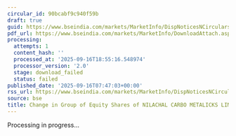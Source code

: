 ```yaml
---
circular_id: 90bcabf9c940f59b
draft: true
guid: https://www.bseindia.com/markets/MarketInfo/DispNoticesNCirculars.aspx?Noticeid={D5AED5E6-45AF-4263-9F75-691B441B964B}&noticeno=20250916-6&dt=09/16/2025&icount=6&totcount=79&flag=0
pdf_url: https://www.bseindia.com/markets/MarketInfo/DownloadAttach.aspx?id=20250916-6&attachedId=
processing:
  attempts: 1
  content_hash: ''
  processed_at: '2025-09-16T18:55:16.548974'
  processor_version: '2.0'
  stage: download_failed
  status: failed
published_date: '2025-09-16T07:47:03+00:00'
rss_url: https://www.bseindia.com/markets/MarketInfo/DispNoticesNCirculars.aspx?Noticeid={D5AED5E6-45AF-4263-9F75-691B441B964B}&noticeno=20250916-6&dt=09/16/2025&icount=6&totcount=79&flag=0
source: bse
title: Change in Group of Equity Shares of NILACHAL CARBO METALICKS LIMITED
---
```


Processing in progress...